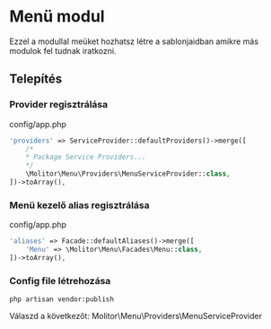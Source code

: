 # Menü modul

Ezzel a modullal meüket hozhatsz létre a sablonjaidban amikre más modulok fel tudnak iratkozni.

## Telepítés

### Provider regisztrálása
config/app.php
```php
'providers' => ServiceProvider::defaultProviders()->merge([
    /*
    * Package Service Providers...
    */
    \Molitor\Menu\Providers\MenuServiceProvider::class,
])->toArray(),
```

### Menü kezelő alias regisztrálása
config/app.php
```php
'aliases' => Facade::defaultAliases()->merge([
    'Menu' => \Molitor\Menu\Facades\Menu::class,
])->toArray(),
```

### Config file létrehozása

```shell
php artisan vendor:publish
```
Válaszd a következőt: Molitor\Menu\Providers\MenuServiceProvider